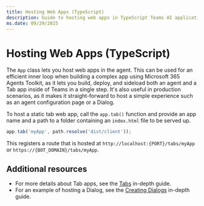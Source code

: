 ```yaml
---
title: Hosting Web Apps (TypeScript)
description: Guide to hosting web apps in TypeScript Teams AI applications.
ms.date: 09/29/2025
---
```


# Hosting Web Apps (TypeScript)

The `App` class lets you host web apps in the agent. This can be used for an efficient inner loop when building a complex app using Microsoft 365 Agents Toolkit, as it lets you build, deploy, and sideload both an agent and a Tab app inside of Teams in a single step. It's also useful in production scenarios, as it makes it straight-forward to host a simple experience such as an agent configuration page or a Dialog.

To host a static tab web app, call the `app.tab()` function and provide an app name and a path to a folder containing an `index.html` file to be served up. 

```typescript
app.tab('myApp', path.resolve('dist/client'));
```

This registers a route that is hosted at `http://localhost:{PORT}/tabs/myApp` or `https://{BOT_DOMAIN}/tabs/myApp`.

## Additional resources

 - For more details about Tab apps, see the [Tabs](../in-depth-guides/tabs) in-depth guide. 
 - For an example of hosting a Dialog, see the [Creating Dialogs](../in-depth-guides/dialogs/creating-dialogs.mdx) in-depth guide.
 
